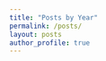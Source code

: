 ```yaml
---
title: "Posts by Year"
permalink: /posts/
layout: posts
author_profile: true
---
```


<head>
	<link rel="stylesheet" href="/resource/styles.css">
</head>
